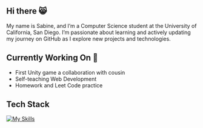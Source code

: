 ## Hi there 😸
My name is Sabine, and I’m a Computer Science student at the University of California, San Diego. I’m passionate about learning and actively updating my journey on GitHub as I explore new projects and technologies.

## Currently Working On 🌱
- First Unity game a collaboration with cousin
- Self-teaching Web Development
- Homework and Leet Code practice



## Tech Stack
[![My Skills](https://skillicons.dev/icons?i=js,html,css,bootstrap,php,c,java,py,selenium,cs,unity,vscode,linux,matlab,figma,github,git&perline=5)](https://skillicons.dev)


<!--
**SabineLo/SabineLo** is a ✨ _special_ ✨ repository because its `README.md` (this file) appears on your GitHub profile.

Here are some ideas to get you started:

- 🔭 I’m currently working on ...
- 🌱 I’m currently learning ...
- 👯 I’m looking to collaborate on ...
- 🤔 I’m looking for help with ...
- 💬 Ask me about ...
- 📫 How to reach me: ...
- 😄 Pronouns: ...
- ⚡ Fun fact: ...
-->
